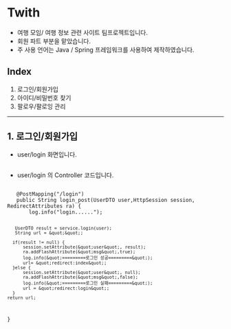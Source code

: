 <h1>Twith</h1>
<ul>
<li>여행 모임/ 여행 정보 관련 사이트 팀프로젝트입니다.</li>
<li>회원 파트 부분을 맡았습니다.</li>
<li>주 사용 언어는 Java / Spring 프레임워크를 사용하여 제작하였습니다.</li>
</ul>
<h2>Index</h2>
<ol>
<li>로그인/회원가입</li>
<li>아이디/비밀번호 찾기</li>
<li>팔로우/팔로잉 관리</li>
</ol>
<hr />
<h2>1. 로그인/회원가입</h2>
<ul>
<li>user/login 화면입니다.</li>
</ul>
<p><img src="https://img1.daumcdn.net/thumb/R1280x0/?scode=mtistory2&amp;fname=https%3A%2F%2Fblog.kakaocdn.net%2Fdn%2FbfbRix%2FbtrolUjrle5%2F7fCNycFCnxKYc0jbiUVXok%2Fimg.jpg" alt="" /></p>
<ul>
<li>user/login 의 Controller 코드입니다.</li>
</ul>
<pre><code>    
   @PostMapping(&quot;/login&quot;) 
   public String login_post(UserDTO user,HttpSession session, RedirectAttributes ra) { 
       log.info(&quot;login......&quot;); 

       UserDTO result = service.login(user); 
       String url = &quot;&quot;; 

      if(result != null) { 
          session.setAttribute(&quot;user&quot;, result); 
          ra.addFlashAttribute(&quot;msg&quot;,true); 
          log.info(&quot;=========로그인 성공=========&quot;); 
          url= &quot;redirect:index&quot;; 
      }else { 
          session.setAttribute(&quot;user&quot;, null); 
          ra.addFlashAttribute(&quot;msg&quot;,false); 
          log.info(&quot;=========로그인 실패=========&quot;); 
          url = &quot;redirect:login&quot;; 
      } 
    return url; 
   }

</code></pre>
